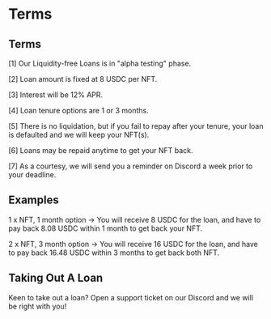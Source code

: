 # Terms

## Terms

\[1] Our Liquidity-free Loans is in "alpha testing" phase.&#x20;

\[2] Loan amount is fixed at 8 USDC per NFT.&#x20;

\[3] Interest will be 12% APR.&#x20;

\[4] Loan tenure options are 1 or 3 months.&#x20;

\[5] There is no liquidation, but if you fail to repay after your tenure, your loan is defaulted and we will keep your NFT(s).&#x20;

\[6] Loans may be repaid anytime to get your NFT back.

\[7] As a courtesy, we will send you a reminder on Discord a week prior to your deadline.

## Examples

1 x NFT, 1 month option -> You will receive 8 USDC for the loan, and have to pay back 8.08 USDC within 1 month to get back your NFT.&#x20;

2 x NFT, 3 month option -> You will receive 16 USDC for the loan, and have to pay back 16.48 USDC within 3 months to get back both NFT.

## Taking Out A Loan

Keen to take out a loan? Open a support ticket on our Discord and we will be right with you!
